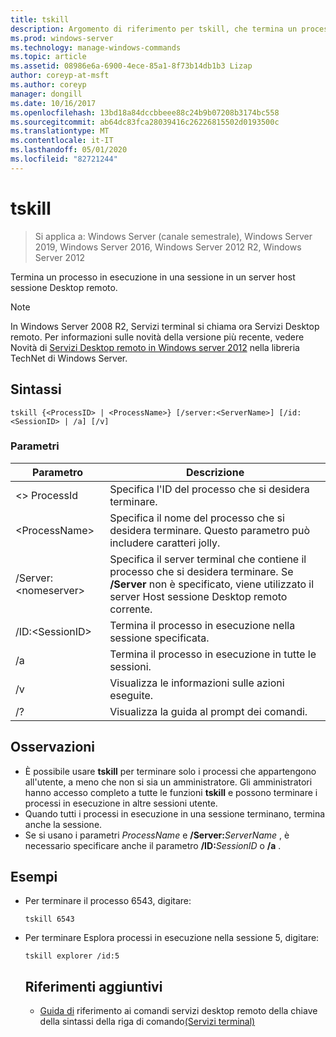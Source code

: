 ```yaml
---
title: tskill
description: Argomento di riferimento per tskill, che termina un processo in esecuzione in una sessione in un server host sessione Desktop remoto.
ms.prod: windows-server
ms.technology: manage-windows-commands
ms.topic: article
ms.assetid: 08986e6a-6900-4ece-85a1-8f73b14db1b3 Lizap
author: coreyp-at-msft
ms.author: coreyp
manager: dongill
ms.date: 10/16/2017
ms.openlocfilehash: 13bd18a84dccbbeee88c24b9b07208b3174bc558
ms.sourcegitcommit: ab64dc83fca28039416c26226815502d0193500c
ms.translationtype: MT
ms.contentlocale: it-IT
ms.lasthandoff: 05/01/2020
ms.locfileid: "82721244"
---
```

# <a name="tskill"></a>tskill

> Si applica a: Windows Server (canale semestrale), Windows Server 2019, Windows Server 2016, Windows Server 2012 R2, Windows Server 2012

Termina un processo in esecuzione in una sessione in un server host sessione Desktop remoto.


> [!NOTE]
> In Windows Server 2008 R2, Servizi terminal si chiama ora Servizi Desktop remoto. Per informazioni sulle novità della versione più recente, vedere Novità di [Servizi Desktop remoto in Windows server 2012](https://technet.microsoft.com/library/hh831527) nella libreria TechNet di Windows Server.

## <a name="syntax"></a>Sintassi
```
tskill {<ProcessID> | <ProcessName>} [/server:<ServerName>] [/id:<SessionID> | /a] [/v]
```

### <a name="parameters"></a>Parametri

|Parametro|Descrizione|
|-------|--------|
|\<> ProcessId|Specifica l'ID del processo che si desidera terminare.|
|\<ProcessName>|Specifica il nome del processo che si desidera terminare. Questo parametro può includere caratteri jolly.|
|/Server:\<nomeserver>|Specifica il server terminal che contiene il processo che si desidera terminare. Se **/Server** non è specificato, viene utilizzato il server Host sessione Desktop remoto corrente.|
|/ID:\<SessionID>|Termina il processo in esecuzione nella sessione specificata.|
|/a|Termina il processo in esecuzione in tutte le sessioni.|
|/v|Visualizza le informazioni sulle azioni eseguite.|
|/?|Visualizza la guida al prompt dei comandi.|

## <a name="remarks"></a>Osservazioni
- È possibile usare **tskill** per terminare solo i processi che appartengono all'utente, a meno che non si sia un amministratore. Gli amministratori hanno accesso completo a tutte le funzioni **tskill** e possono terminare i processi in esecuzione in altre sessioni utente.
- Quando tutti i processi in esecuzione in una sessione terminano, termina anche la sessione.
- Se si usano i parametri *ProcessName* e **/Server:**<em>ServerName</em> , è necessario specificare anche il parametro **/ID:**<em>SessionID</em> o **/a** .

## <a name="examples"></a>Esempi
- Per terminare il processo 6543, digitare:
  ```
  tskill 6543
  ```
- Per terminare Esplora processi in esecuzione nella sessione 5, digitare:
  ```
  tskill explorer /id:5
  ```
  ## <a name="additional-references"></a>Riferimenti aggiuntivi
  - [Guida di](command-line-syntax-key.md)
  riferimento ai comandi servizi desktop remoto della chiave della sintassi della riga di comando[(Servizi terminal)](remote-desktop-services-terminal-services-command-reference.md)
